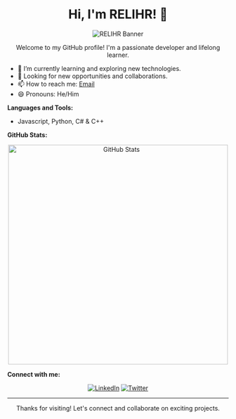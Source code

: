 <h1 align="center">Hi, I'm RELIHR! 👋</h1>

<p align="center">
  <img src="https://github.com/RELIHR/RELIHR/raw/main/assets/banner.gif" alt="RELIHR Banner">
</p>

<p align="center">Welcome to my GitHub profile! I'm a passionate developer and lifelong learner.</p>

- 🌱 I’m currently learning and exploring new technologies.
- 💼 Looking for new opportunities and collaborations.
- 📫 How to reach me: [Email](mailto:relihr0@gmail.com)
- 😄 Pronouns: He/Him

**Languages and Tools:**

- Javascript, Python, C# & C++

**GitHub Stats:**

<p align="center">
  <img src="https://github-readme-stats.vercel.app/api?username=RELIHR&show_icons=true&theme=radical" alt="GitHub Stats" width="500">
</p>

**Connect with me:**

<p align="center">
  <a href="https://linkedin.com/in/your-linkedin-profile" target="_blank"><img src="https://img.shields.io/badge/-LinkedIn-%230077B5?style=flat&logo=linkedin&logoColor=white" alt="LinkedIn"></a>
  <a href="https://twitter.com/your-twitter-profile" target="_blank"><img src="https://img.shields.io/badge/-Twitter-%231DA1F2?style=flat&logo=twitter&logoColor=white" alt="Twitter"></a>
</p>

<hr>

<p align="center">Thanks for visiting! Let's connect and collaborate on exciting projects.</p>
